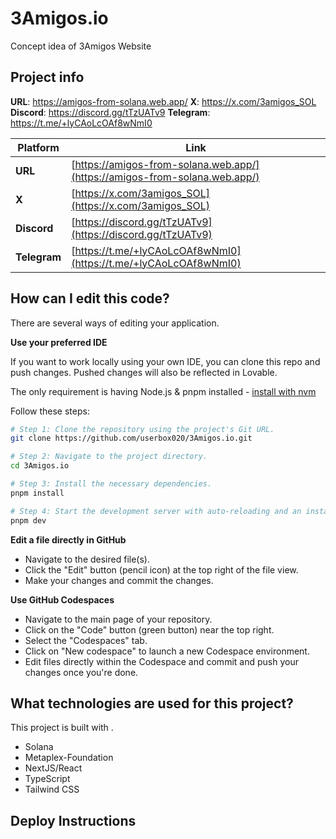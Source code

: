 # 3Amigos.io
Concept idea of 3Amigos Website

## Project info

**URL**: https://amigos-from-solana.web.app/
**X**: https://x.com/3amigos_SOL
**Discord**: https://discord.gg/tTzUATv9
**Telegram**: https://t.me/+lyCAoLcOAf8wNmI0

| Platform  | Link |
|-----------|------|
| **URL**   | [https://amigos-from-solana.web.app/](https://amigos-from-solana.web.app/) |
| **X**     | [https://x.com/3amigos_SOL](https://x.com/3amigos_SOL) |
| **Discord** | [https://discord.gg/tTzUATv9](https://discord.gg/tTzUATv9) |
| **Telegram** | [https://t.me/+lyCAoLcOAf8wNmI0](https://t.me/+lyCAoLcOAf8wNmI0) |


## How can I edit this code?

There are several ways of editing your application.

**Use your preferred IDE**

If you want to work locally using your own IDE, you can clone this repo and push changes. Pushed changes will also be reflected in Lovable.

The only requirement is having Node.js & pnpm installed - [install with nvm](https://github.com/nvm-sh/nvm#installing-and-updating)

Follow these steps:

```sh
# Step 1: Clone the repository using the project's Git URL.
git clone https://github.com/userbox020/3Amigos.io.git

# Step 2: Navigate to the project directory.
cd 3Amigos.io

# Step 3: Install the necessary dependencies.
pnpm install

# Step 4: Start the development server with auto-reloading and an instant preview.
pnpm dev
```

**Edit a file directly in GitHub**

- Navigate to the desired file(s).
- Click the "Edit" button (pencil icon) at the top right of the file view.
- Make your changes and commit the changes.

**Use GitHub Codespaces**

- Navigate to the main page of your repository.
- Click on the "Code" button (green button) near the top right.
- Select the "Codespaces" tab.
- Click on "New codespace" to launch a new Codespace environment.
- Edit files directly within the Codespace and commit and push your changes once you're done.

## What technologies are used for this project?

This project is built with .

- Solana
- Metaplex-Foundation
- NextJS/React
- TypeScript
- Tailwind CSS

## Deploy Instructions


